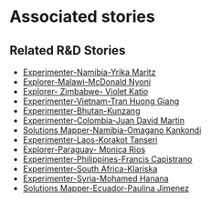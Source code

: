 # Associated stories

<!-- !!DO NOT REMOVE!! start autogenerated hyperlinks -->
## Related R&D Stories
- [Experimenter\-Namibia\-Yrika Maritz](/RnD-Archive/stories/?doc=Experimenters_NAM)
- [Explorer\-Malawi\-McDonald Nyoni](/RnD-Archive/stories/?doc=Explorers_MWI)
- [Explorer\- Zimbabwe\- Violet Katio](/RnD-Archive/stories/?doc=Explorers_ZWE)
- [Experimenter\-Vietnam\-Tran Huong Giang ](/RnD-Archive/stories/?doc=Experimenters_VNM)
- [Experimenter\-Bhutan\-Kunzang](/RnD-Archive/stories/?doc=Experimenters_BTN)
- [Experimenter\-Colombia\-Juan David Martin](/RnD-Archive/stories/?doc=Experimenters_COL)
- [Solutions Mapper\-Namibia\-Omagano Kankondi](/RnD-Archive/stories/?doc=SolutionMappers_NAM)
- [Experimenter\-Laos\-Korakot Tanseri](/RnD-Archive/stories/?doc=Experimenters_LAO)
- [Explorer\-Paraguay\- Monica Rios](/RnD-Archive/stories/?doc=Explorers_PRY)
- [Experimenter\-Philippines\-Francis Capistrano](/RnD-Archive/stories/?doc=Experimenters_PHL)
- [Experimenter\-South Africa\-Klariska ](/RnD-Archive/stories/?doc=Experimenters_ZAF)
- [Experimenter\-Syria\-Mohamed Hanana](/RnD-Archive/stories/?doc=Experimenters_SYR)
- [Solutions Mapper\-Ecuador\-Paulina Jimenez](/RnD-Archive/stories/?doc=SolutionMappers_ECU)
<!-- !!DO NOT REMOVE!! end autogenerated hyperlinks -->
